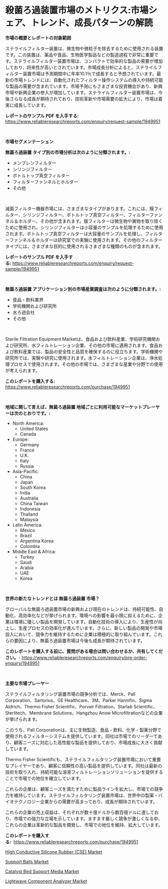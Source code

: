 <p><h1>殺菌ろ過装置市場のメトリクス:市場シェア、トレンド、成長パターンの解読</h1></p><p><strong>市場の概要とレポートの対象範囲</strong></p>
<p><p>ステライルフィルター装置は、微生物や微粒子を除去するために使用される装置です。この装置は、薬品や食品、生物医学製品などの製造過程で非常に重要です。ステライルフィルター装置市場は、コンパクトで効率的な製品の需要が増加しており、将来性が高いとされています。市場成長分析によると、ステライルフィルター装置市場は予測期間中に年率10.1％で成長すると予想されています。最新の市場トレンドには、自動化されたフィルター操作システムの導入や持続可能な製品の需要が含まれています。市場予測にもさまざまな投資機会があり、新興市場や新興企業の参入が増加しています。ステライルフィルター装置市場は、今後さらなる成長が期待されており、技術革新や市場需要の拡大により、市場は着実に成長しています。</p></p>
<p><strong>レポートのサンプル PDF を入手する:</strong> <a href="https://www.reliableresearchreports.com/enquiry/request-sample/1949951">https://www.reliableresearchreports.com/enquiry/request-sample/1949951</a></p>
<p>&nbsp;</p>
<p><strong>市場セグメンテーション</strong></p>
<p><strong>無菌ろ過装置 タイプ別の市場分析は次のように分類されます。:</strong></p>
<p><ul><li>メンブレンフィルター</li><li>シリンジフィルター</li><li>ボトルトップ真空フィルター</li><li>フィルターファンネルとホルダー</li><li>その他</li></ul></p>
<p>&nbsp;</p>
<p><p>滅菌フィルター機器市場には、さまざまなタイプがあります。これには、膜フィルター、シリンジフィルター、ボトルトップ真空フィルター、フィルターファンネル＆ホルダー、その他が含まれます。膜フィルターは微生物や異物を取り除くために使用され、シリンジフィルターは小容量のサンプルを処理するために使用されます。ボトルトップ真空フィルターは大容量のサンプルを処理し、フィルターファンネル＆ホルダーは研究室での実験に使用されます。その他のフィルタータイプには、さまざまな目的に使用されるさまざまな種類のものが含まれます。</p></p>
<p><strong>レポートのサンプル PDF を入手する:</strong>&nbsp;<a href="https://www.reliableresearchreports.com/enquiry/request-sample/1949951">https://www.reliableresearchreports.com/enquiry/request-sample/1949951</a></p>
<p>&nbsp;</p>
<p><strong> 無菌ろ過装置 アプリケーション別の市場産業調査は次のように分類されます。:</strong></p>
<p><ul><li>食品・飲料業界</li><li>学術機関および研究所</li><li>水ろ過会社</li><li>その他</li></ul></p>
<p>&nbsp;</p>
<p><p>Sterile Filtration Equipment Marketは、食品および飲料産業、学術研究機関および研究所、水フィルトレーション企業、その他の市場に適用されます。食品および飲料産業では、製品の安全性と品質を確保するのに役立ちます。学術機関や研究所では、実験や研究に使用されます。水フィルトレーション企業は、浄水処理プロセスで使用されます。その他の市場では、さまざまな産業や分野での使用が考えられます。</p></p>
<p><strong>このレポートを購入する:</strong>&nbsp; <a href="https://www.reliableresearchreports.com/purchase/1949951">https://www.reliableresearchreports.com/purchase/1949951</a></p>
<p>&nbsp;</p>
<p><strong>地域に関して言えば、無菌ろ過装置 地域ごとに利用可能なマーケットプレーヤーは次のとおりです。:</strong></p>
<p><ul>
    <li>
        North America:
        <ul>
            <li>United States</li>
            <li>Canada</li>
        </ul>
    </li>
    <li>
        Europe:
        <ul>
            <li>Germany</li>
            <li>France</li>
            <li>U.K.</li>
            <li>Italy</li>
            <li>Russia</li>
        </ul>
    </li>
    <li>
        Asia-Pacific:
        <ul>
            <li>China</li>
            <li>Japan</li>
            <li>South Korea</li>
            <li>India</li>
            <li>Australia</li>
            <li>China Taiwan</li>
            <li>Indonesia</li>
            <li>Thailand</li>
            <li>Malaysia</li>
        </ul>
    </li>
    <li>
        Latin America:
        <ul>
            <li>Mexico</li>
            <li>Brazil</li>
            <li>Argentina Korea</li>
            <li>Colombia</li>
        </ul>
    </li>
    <li>
        Middle East & Africa:
        <ul>
            <li>Turkey</li>
            <li>Saudi</li>
            <li>Arabia</li>
            <li>UAE</li>
            <li>Korea</li>
        </ul>
    </li>
    </ul></p>
<p>&nbsp;</p>
<p><strong>世界の新たなトレンドとは 無菌ろ過装置 市場？</strong></p>
<p><p>グローバルな無菌ろ過装置市場の新興および現在のトレンドは、持続可能性、自動化、高効率化などが挙げられます。環境への影響を最小限に抑えるために、企業は環境に優しい製品を開発しています。自動化技術の導入により、生産性が向上し、生産プロセスの効率化が進んでいます。さらに、新しい製品の開発や市場投入において、競争力を維持するために企業は積極的に取り組んでいます。これらの要因により、無菌ろ過装置市場は今後も成長が期待されています。</p></p>
<p><strong>このレポートを購入する前に、質問がある場合は問い合わせるか、共有してください。</strong>- <a href="https://www.reliableresearchreports.com/enquiry/pre-order-enquiry/1949951">https://www.reliableresearchreports.com/enquiry/pre-order-enquiry/1949951</a></p>
<p>&nbsp;</p>
<p><strong>主要な市場プレーヤー</strong></p>
<p><p>ステライルフィルタリング装置市場の競争分析では、Merck、Pall Corporation、Sartorius、GE Healthcare、3M、Parker Hannifin、Sigma Aldrich、Thermo Fisher Scientific、Porvair Filtration、Starlab Scientific、Sterlitech、Membrane Solutions、Hangzhou Anow Microfiltrationなどの企業が挙げられます。 </p><p>このうち、Pall Corporationは、主に生物製造、食品・飲料、化学・製薬分野で使用されるフィルターシステムを提供しています。同社は市場でのリーダーであり、顧客ニーズに対応した高性能な製品を提供しており、市場成長に大きく貢献しています。</p><p>Thermo Fisher Scientificも、ステライルフィルタリング装置市場において重要なプレイヤーであり、顧客に信頼性の高い製品を提供しています。同社は最新の技術を取り入れ、持続可能な溶液フィルトレーションソリューションを提供することで市場での地位を確立しています。</p><p>これらの企業は、顧客ニーズを満たすために製品ラインを拡大し、市場での競争力を維持しています。ステライルフィルタリング装置市場は、世界中の製薬・バイオテクノロジー企業からの需要が高まっており、成長が期待されています。</p><p>これらの企業の売上収益は、それぞれが数十億ドルから数百億ドルに達しており、市場での強力な立場を示しています。ますます厳しく競争が激しくなる中、これらの企業は革新的な製品を開発し、市場での地位を維持、拡大しています。</p></p>
<p><strong>このレポートを購入する:</strong>&nbsp;&nbsp;<a href="https://www.reliableresearchreports.com/purchase/1949951">https://www.reliableresearchreports.com/purchase/1949951</a></p>
<p><p><a href="https://view.publitas.com/reportprime-1/high-conductive-silicone-rubber-cse-market-size-evaluating-its-market-trends-growth-and-projections-2023-2030/">High Conductive Silicone Rubber (CSE) Market</a></p><p><a href="https://github.com/bmorecock/Market-Research-Report-List-2/blob/main/support-balls-market.md">Support Balls Market</a></p><p><a href="https://github.com/jsmusil/Market-Research-Report-List-2/blob/main/catalyst-bed-support-media-market.md">Catalyst Bed Support Media Market</a></p><p><a href="https://boundless-drawbridge-702.notion.site/Global-Lightwave-Component-Analyzer-Market-by-Types-Applications-and-Major-Players-with-Regional--36795c3191fc4df7bb428b6edc25655b">Lightwave Component Analyzer Market</a></p></p>